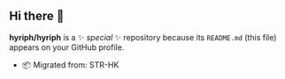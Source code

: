## Hi there 👋


**hyriph/hyriph** is a ✨ _special_ ✨ repository because its `README.md` (this file) appears on your GitHub profile.

- 📦 Migrated from: STR-HK

<!--
Here are some ideas to get you started:

- 🔭 I’m currently working on ...
- 🌱 I’m currently learning ...
- 👯 I’m looking to collaborate on ...
- 🤔 I’m looking for help with ...
- 💬 Ask me about ...
- 📫 How to reach me: ...
- 😄 Pronouns: ...
- ⚡ Fun fact: ...
-->
